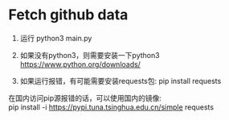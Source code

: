 # Fetch github data

1. 运行
python3 main.py

2. 如果没有python3，则需要安装一下python3
https://www.python.org/downloads/

3. 如果运行报错，有可能需要安装requests包: 
pip install requests

在国内访问pip源报错的话，可以使用国内的镜像:  
pip install -i https://pypi.tuna.tsinghua.edu.cn/simple requests
